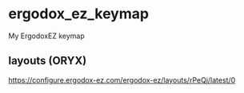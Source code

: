 # ergodox_ez_keymap
My ErgodoxEZ keymap

## layouts (ORYX)

https://configure.ergodox-ez.com/ergodox-ez/layouts/rPeQj/latest/0
